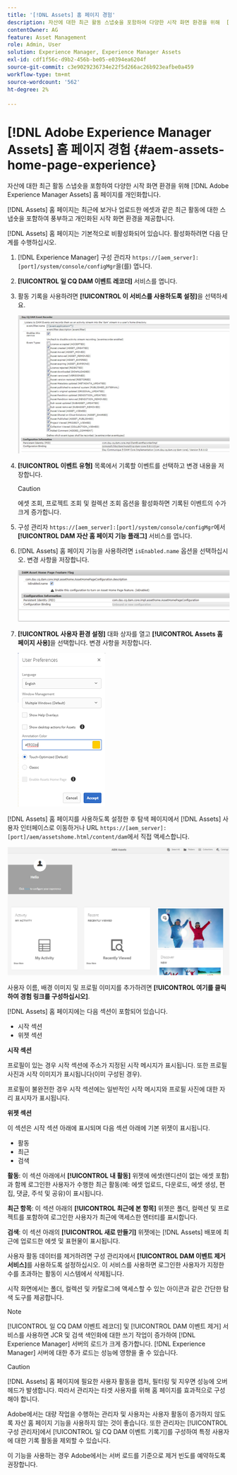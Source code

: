```yaml
---
title: '[!DNL Assets] 홈 페이지 경험'
description: 자산에 대한 최근 활동 스냅숏을 포함하여 다양한 시작 화면 환경을 위해  [!DNL Experience Manager Assets] 홈 페이지를 개인화합니다.
contentOwner: AG
feature: Asset Management
role: Admin, User
solution: Experience Manager, Experience Manager Assets
exl-id: cdf1f56c-d9b2-456b-be05-e0394ea6204f
source-git-commit: c3e9029236734e22f5d266ac26b923eafbe0a459
workflow-type: tm+mt
source-wordcount: '562'
ht-degree: 2%

---
```


# [!DNL Adobe Experience Manager Assets] 홈 페이지 경험 {#aem-assets-home-page-experience}

자산에 대한 최근 활동 스냅숏을 포함하여 다양한 시작 화면 환경을 위해 [!DNL Adobe Experience Manager Assets] 홈 페이지를 개인화합니다.

[!DNL Assets] 홈 페이지는 최근에 보거나 업로드한 에셋과 같은 최근 활동에 대한 스냅숏을 포함하여 풍부하고 개인화된 시작 화면 환경을 제공합니다.

[!DNL Assets] 홈 페이지는 기본적으로 비활성화되어 있습니다. 활성화하려면 다음 단계를 수행하십시오.

1. [!DNL Experience Manager] 구성 관리자 `https://[aem_server]:[port]/system/console/configMgr`을(를) 엽니다.
1. **[!UICONTROL 일 CQ DAM 이벤트 레코더]** 서비스를 엽니다.
1. 활동 기록을 사용하려면 **[!UICONTROL 이 서비스를 사용하도록 설정]**&#x200B;을 선택하세요.

   ![chlimage_1-250](assets/chlimage_1-250.png)

1. **[!UICONTROL 이벤트 유형]** 목록에서 기록할 이벤트를 선택하고 변경 내용을 저장합니다.

   >[!CAUTION]
   >
   >에셋 조회, 프로젝트 조회 및 컬렉션 조회 옵션을 활성화하면 기록된 이벤트의 수가 크게 증가합니다.

1. 구성 관리자 `https://[aem_server]:[port]/system/console/configMgr`에서 **[!UICONTROL DAM 자산 홈 페이지 기능 플래그]** 서비스를 엽니다.
1. [!DNL Assets] 홈 페이지 기능을 사용하려면 `isEnabled.name` 옵션을 선택하십시오. 변경 사항을 저장합니다.

   ![chlimage_1-251](assets/chlimage_1-251.png)

1. **[!UICONTROL 사용자 환경 설정]** 대화 상자를 열고 **[!UICONTROL Assets 홈 페이지 사용]**&#x200B;을 선택합니다. 변경 사항을 저장합니다.

   ![사용자 환경 설정 대화 상자에서 에셋 홈 페이지 사용](assets/Annotation-color.png)

[!DNL Assets] 홈 페이지를 사용하도록 설정한 후 탐색 페이지에서 [!DNL Assets] 사용자 인터페이스로 이동하거나 URL `https://[aem_server]:[port]/aem/assetshome.html/content/dam`에서 직접 액세스합니다.

![Assets 사용자 인터페이스에서 경험 링크 구성](assets/config-experience-link.png)

사용자 이름, 배경 이미지 및 프로필 이미지를 추가하려면 **[!UICONTROL 여기를 클릭하여 경험 링크를 구성하십시오]**.

[!DNL Assets] 홈 페이지에는 다음 섹션이 포함되어 있습니다.

* 시작 섹션
* 위젯 섹션

**시작 섹션**

프로필이 있는 경우 시작 섹션에 주소가 지정된 시작 메시지가 표시됩니다. 또한 프로필 사진과 시작 이미지가 표시됩니다(이미 구성된 경우).

프로필이 불완전한 경우 시작 섹션에는 일반적인 시작 메시지와 프로필 사진에 대한 자리 표시자가 표시됩니다.

**위젯 섹션**

이 섹션은 시작 섹션 아래에 표시되며 다음 섹션 아래에 기본 위젯이 표시됩니다.

* 활동
* 최근
* 검색

**활동**: 이 섹션 아래에서 **[!UICONTROL 내 활동]** 위젯에 에셋(렌디션이 없는 에셋 포함)과 함께 로그인한 사용자가 수행한 최근 활동(예: 에셋 업로드, 다운로드, 에셋 생성, 편집, 댓글, 주석 및 공유)이 표시됩니다.

**최근 항목**: 이 섹션 아래의 **[!UICONTROL 최근에 본 항목]** 위젯은 폴더, 컬렉션 및 프로젝트를 포함하여 로그인한 사용자가 최근에 액세스한 엔터티를 표시합니다.

**검색**: 이 섹션 아래의 **[!UICONTROL 새로 만들기]** 위젯에는 [!DNL Assets] 배포에 최근에 업로드한 에셋 및 표현물이 표시됩니다.

사용자 활동 데이터를 제거하려면 구성 관리자에서 **[!UICONTROL DAM 이벤트 제거 서비스]**&#x200B;를 사용하도록 설정하십시오. 이 서비스를 사용하면 로그인한 사용자가 지정한 수를 초과하는 활동이 시스템에서 삭제됩니다.

시작 화면에서는 폴더, 컬렉션 및 카탈로그에 액세스할 수 있는 아이콘과 같은 간단한 탐색 도구를 제공합니다.

>[!NOTE]
>
>[!UICONTROL 일 CQ DAM 이벤트 레코더] 및 [!UICONTROL DAM 이벤트 제거] 서비스를 사용하면 JCR 및 검색 색인화에 대한 쓰기 작업이 증가하여 [!DNL Experience Manager] 서버의 로드가 크게 증가합니다. [!DNL Experience Manager] 서버에 대한 추가 로드는 성능에 영향을 줄 수 있습니다.

>[!CAUTION]
>
>[!DNL Assets] 홈 페이지에 필요한 사용자 활동을 캡처, 필터링 및 지우면 성능에 오버헤드가 발생합니다. 따라서 관리자는 타겟 사용자를 위해 홈 페이지를 효과적으로 구성해야 합니다.
>
>Adobe에서는 대량 작업을 수행하는 관리자 및 사용자는 사용자 활동이 증가하지 않도록 자산 홈 페이지 기능을 사용하지 않는 것이 좋습니다. 또한 관리자는 [!UICONTROL 구성 관리자]에서 [!UICONTROL 일 CQ DAM 이벤트 기록기]를 구성하여 특정 사용자에 대한 기록 활동을 제외할 수 있습니다.
>
>이 기능을 사용하는 경우 Adobe에서는 서버 로드를 기준으로 제거 빈도를 예약하도록 권장합니다.
